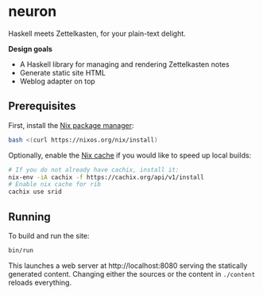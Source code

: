 # neuron

Haskell meets Zettelkasten, for your plain-text delight.

**Design goals**

- A Haskell library for managing and rendering Zettelkasten notes
- Generate static site HTML
- Weblog adapter on top

## Prerequisites

First, install the [Nix package manager](https://nixos.org/nix/):

``` bash
bash <(curl https://nixos.org/nix/install)
```

Optionally, enable the [Nix cache](https://srid.cachix.org/) if you would like to speed up local builds:

``` bash
# If you do not already have cachix, install it:
nix-env -iA cachix -f https://cachix.org/api/v1/install
# Enable nix cache for rib
cachix use srid
```

## Running

To build and run the site:

```bash
bin/run
```

This launches a web server at http://localhost:8080 serving the statically generated content. Changing either the sources or the content in `./content` reloads everything.
